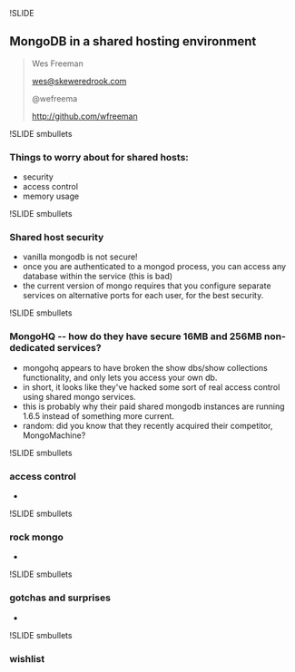!SLIDE 
## MongoDB in a shared hosting environment ##

> Wes Freeman 
>
> wes@skeweredrook.com
>
> @wefreema
>
> http://github.com/wfreeman
>

!SLIDE smbullets
### Things to worry about for shared hosts: ###

* security
* access control
* memory usage

!SLIDE smbullets
### Shared host security ###

* vanilla mongodb is not secure!
* once you are authenticated to a mongod process, you can access any database within the service (this is bad)
* the current version of mongo requires that you configure separate services on alternative ports for each user, for the best security.

!SLIDE smbullets
### MongoHQ -- how do they have secure 16MB and 256MB non-dedicated services? ###

* mongohq appears to have broken the show dbs/show collections functionality, and only lets you access your own db. 
* in short, it looks like they've hacked some sort of real access control using shared mongo services. 
* this is probably why their paid shared mongodb instances are running 1.6.5 instead of something more current.
* random: did you know that they recently acquired their competitor, MongoMachine?

!SLIDE smbullets
### access control ###

*

!SLIDE smbullets
### rock mongo ###

* 

!SLIDE smbullets
### gotchas and surprises ### 

* 

!SLIDE smbullets
### wishlist ###
